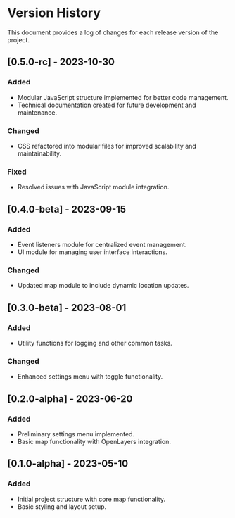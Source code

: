 # Version History

This document provides a log of changes for each release version of the project.

## [0.5.0-rc] - 2023-10-30
### Added
- Modular JavaScript structure implemented for better code management.
- Technical documentation created for future development and maintenance.

### Changed
- CSS refactored into modular files for improved scalability and maintainability.

### Fixed
- Resolved issues with JavaScript module integration.

## [0.4.0-beta] - 2023-09-15
### Added
- Event listeners module for centralized event management.
- UI module for managing user interface interactions.

### Changed
- Updated map module to include dynamic location updates.

## [0.3.0-beta] - 2023-08-01
### Added
- Utility functions for logging and other common tasks.

### Changed
- Enhanced settings menu with toggle functionality.

## [0.2.0-alpha] - 2023-06-20
### Added
- Preliminary settings menu implemented.
- Basic map functionality with OpenLayers integration.

## [0.1.0-alpha] - 2023-05-10
### Added
- Initial project structure with core map functionality.
- Basic styling and layout setup.
